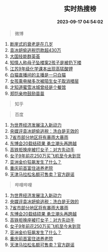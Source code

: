 <div align="center"><h2>实时热搜榜</h2><h4>2023-09-17 04:54:02</h4></div>

> 微博  

1. [断崖式的衰老是在几岁](https://s.weibo.com/weibo?q=%23%E6%96%AD%E5%B4%96%E5%BC%8F%E7%9A%84%E8%A1%B0%E8%80%81%E6%98%AF%E5%9C%A8%E5%87%A0%E5%B2%81%23&t=31&band_rank=1&Refer=top)<br />
2. [袁冰妍偷逃税罚款超430万](https://s.weibo.com/weibo?q=%23%E8%A2%81%E5%86%B0%E5%A6%8D%E5%81%B7%E9%80%83%E7%A8%8E%E7%BD%9A%E6%AC%BE%E8%B6%85430%E4%B8%87%23&t=31&band_rank=2&Refer=top)<br />
3. [大国技能群英荟](https://s.weibo.com/weibo?q=%23%E5%A4%A7%E5%9B%BD%E6%8A%80%E8%83%BD%E7%BE%A4%E8%8B%B1%E8%8D%9F%23&t=31&band_rank=3&Refer=top)<br />
4. [知情人称母子坠楼案2孩子是被扔下楼](https://s.weibo.com/weibo?q=%23%E7%9F%A5%E6%83%85%E4%BA%BA%E7%A7%B0%E6%AF%8D%E5%AD%90%E5%9D%A0%E6%A5%BC%E6%A1%882%E5%AD%A9%E5%AD%90%E6%98%AF%E8%A2%AB%E6%89%94%E4%B8%8B%E6%A5%BC%23&t=31&band_rank=4&Refer=top)<br />
5. [江苏9年级化学课本出现高猛酸钾](https://s.weibo.com/weibo?q=%23%E6%B1%9F%E8%8B%8F9%E5%B9%B4%E7%BA%A7%E5%8C%96%E5%AD%A6%E8%AF%BE%E6%9C%AC%E5%87%BA%E7%8E%B0%E9%AB%98%E7%8C%9B%E9%85%B8%E9%92%BE%23&t=31&band_rank=5&Refer=top)<br />
6. [白猫直播间的主播是一只白猫](https://s.weibo.com/weibo?q=%E7%99%BD%E7%8C%AB%E7%9B%B4%E6%92%AD%E9%97%B4%E7%9A%84%E4%B8%BB%E6%92%AD%E6%98%AF%E4%B8%80%E5%8F%AA%E7%99%BD%E7%8C%AB&t=31&band_rank=6&Refer=top)<br />
7. [女孩乘电梯多次被陌生女子取消楼层](https://s.weibo.com/weibo?q=%23%E5%A5%B3%E5%AD%A9%E4%B9%98%E7%94%B5%E6%A2%AF%E5%A4%9A%E6%AC%A1%E8%A2%AB%E9%99%8C%E7%94%9F%E5%A5%B3%E5%AD%90%E5%8F%96%E6%B6%88%E6%A5%BC%E5%B1%82%23&t=31&band_rank=7&Refer=top)<br />
8. [才知道蜜雪冰城曾经是个餐馆](https://s.weibo.com/weibo?q=%23%E6%89%8D%E7%9F%A5%E9%81%93%E8%9C%9C%E9%9B%AA%E5%86%B0%E5%9F%8E%E6%9B%BE%E7%BB%8F%E6%98%AF%E4%B8%AA%E9%A4%90%E9%A6%86%23&t=31&band_rank=8&Refer=top)<br />
9. [郑恺亲吻鼓励苗苗](https://s.weibo.com/weibo?q=%23%E9%83%91%E6%81%BA%E4%BA%B2%E5%90%BB%E9%BC%93%E5%8A%B1%E8%8B%97%E8%8B%97%23&t=31&band_rank=9&Refer=top)<br />

> 知乎  


> 百度  

1. [为世界经济发展注入新动力](https://www.baidu.com/s?wd=%E4%B8%BA%E4%B8%96%E7%95%8C%E7%BB%8F%E6%B5%8E%E5%8F%91%E5%B1%95%E6%B3%A8%E5%85%A5%E6%96%B0%E5%8A%A8%E5%8A%9B&sa=fyb_news&rsv_dl=fyb_news)<br />
2. [央媒评袁冰妍偷逃税：洗白是无效的](https://www.baidu.com/s?wd=%E5%A4%AE%E5%AA%92%E8%AF%84%E8%A2%81%E5%86%B0%E5%A6%8D%E5%81%B7%E9%80%83%E7%A8%8E%EF%BC%9A%E6%B4%97%E7%99%BD%E6%98%AF%E6%97%A0%E6%95%88%E7%9A%84&sa=fyb_news&rsv_dl=fyb_news)<br />
3. [7省市部分地区将有暴雨大暴雨](https://www.baidu.com/s?wd=7%E7%9C%81%E5%B8%82%E9%83%A8%E5%88%86%E5%9C%B0%E5%8C%BA%E5%B0%86%E6%9C%89%E6%9A%B4%E9%9B%A8%E5%A4%A7%E6%9A%B4%E9%9B%A8&sa=fyb_news&rsv_dl=fyb_news)<br />
4. [东博会20载结硕果 勇立潮头再跨越](https://www.baidu.com/s?wd=%E4%B8%9C%E5%8D%9A%E4%BC%9A20%E8%BD%BD%E7%BB%93%E7%A1%95%E6%9E%9C+%E5%8B%87%E7%AB%8B%E6%BD%AE%E5%A4%B4%E5%86%8D%E8%B7%A8%E8%B6%8A&sa=fyb_news&rsv_dl=fyb_news)<br />
5. [高铁拒换座被打女子：对方先动手](https://www.baidu.com/s?wd=%E9%AB%98%E9%93%81%E6%8B%92%E6%8D%A2%E5%BA%A7%E8%A2%AB%E6%89%93%E5%A5%B3%E5%AD%90%EF%BC%9A%E5%AF%B9%E6%96%B9%E5%85%88%E5%8A%A8%E6%89%8B&sa=fyb_news&rsv_dl=fyb_news)<br />
6. [女子9年前花250万买飞机至今未到货](https://www.baidu.com/s?wd=%E5%A5%B3%E5%AD%909%E5%B9%B4%E5%89%8D%E8%8A%B1250%E4%B8%87%E4%B9%B0%E9%A3%9E%E6%9C%BA%E8%87%B3%E4%BB%8A%E6%9C%AA%E5%88%B0%E8%B4%A7&sa=fyb_news&rsv_dl=fyb_news)<br />
7. [亚洲金价狂飙发生了什么？](https://www.baidu.com/s?wd=%E4%BA%9A%E6%B4%B2%E9%87%91%E4%BB%B7%E7%8B%82%E9%A3%99%E5%8F%91%E7%94%9F%E4%BA%86%E4%BB%80%E4%B9%88%EF%BC%9F&sa=fyb_news&rsv_dl=fyb_news)<br />
8. [重庆前首富住进养老院](https://www.baidu.com/s?wd=%E9%87%8D%E5%BA%86%E5%89%8D%E9%A6%96%E5%AF%8C%E4%BD%8F%E8%BF%9B%E5%85%BB%E8%80%81%E9%99%A2&sa=fyb_news&rsv_dl=fyb_news)<br />
9. [天津马拉松名额可售卖？官方辟谣](https://www.baidu.com/s?wd=%E5%A4%A9%E6%B4%A5%E9%A9%AC%E6%8B%89%E6%9D%BE%E5%90%8D%E9%A2%9D%E5%8F%AF%E5%94%AE%E5%8D%96%EF%BC%9F%E5%AE%98%E6%96%B9%E8%BE%9F%E8%B0%A3&sa=fyb_news&rsv_dl=fyb_news)<br />

> 哔哩哔哩  

1. [为世界经济发展注入新动力](https://www.baidu.com/s?wd=%E4%B8%BA%E4%B8%96%E7%95%8C%E7%BB%8F%E6%B5%8E%E5%8F%91%E5%B1%95%E6%B3%A8%E5%85%A5%E6%96%B0%E5%8A%A8%E5%8A%9B&sa=fyb_news&rsv_dl=fyb_news)<br />
2. [央媒评袁冰妍偷逃税：洗白是无效的](https://www.baidu.com/s?wd=%E5%A4%AE%E5%AA%92%E8%AF%84%E8%A2%81%E5%86%B0%E5%A6%8D%E5%81%B7%E9%80%83%E7%A8%8E%EF%BC%9A%E6%B4%97%E7%99%BD%E6%98%AF%E6%97%A0%E6%95%88%E7%9A%84&sa=fyb_news&rsv_dl=fyb_news)<br />
3. [7省市部分地区将有暴雨大暴雨](https://www.baidu.com/s?wd=7%E7%9C%81%E5%B8%82%E9%83%A8%E5%88%86%E5%9C%B0%E5%8C%BA%E5%B0%86%E6%9C%89%E6%9A%B4%E9%9B%A8%E5%A4%A7%E6%9A%B4%E9%9B%A8&sa=fyb_news&rsv_dl=fyb_news)<br />
4. [东博会20载结硕果 勇立潮头再跨越](https://www.baidu.com/s?wd=%E4%B8%9C%E5%8D%9A%E4%BC%9A20%E8%BD%BD%E7%BB%93%E7%A1%95%E6%9E%9C+%E5%8B%87%E7%AB%8B%E6%BD%AE%E5%A4%B4%E5%86%8D%E8%B7%A8%E8%B6%8A&sa=fyb_news&rsv_dl=fyb_news)<br />
5. [高铁拒换座被打女子：对方先动手](https://www.baidu.com/s?wd=%E9%AB%98%E9%93%81%E6%8B%92%E6%8D%A2%E5%BA%A7%E8%A2%AB%E6%89%93%E5%A5%B3%E5%AD%90%EF%BC%9A%E5%AF%B9%E6%96%B9%E5%85%88%E5%8A%A8%E6%89%8B&sa=fyb_news&rsv_dl=fyb_news)<br />
6. [女子9年前花250万买飞机至今未到货](https://www.baidu.com/s?wd=%E5%A5%B3%E5%AD%909%E5%B9%B4%E5%89%8D%E8%8A%B1250%E4%B8%87%E4%B9%B0%E9%A3%9E%E6%9C%BA%E8%87%B3%E4%BB%8A%E6%9C%AA%E5%88%B0%E8%B4%A7&sa=fyb_news&rsv_dl=fyb_news)<br />
7. [亚洲金价狂飙发生了什么？](https://www.baidu.com/s?wd=%E4%BA%9A%E6%B4%B2%E9%87%91%E4%BB%B7%E7%8B%82%E9%A3%99%E5%8F%91%E7%94%9F%E4%BA%86%E4%BB%80%E4%B9%88%EF%BC%9F&sa=fyb_news&rsv_dl=fyb_news)<br />
8. [重庆前首富住进养老院](https://www.baidu.com/s?wd=%E9%87%8D%E5%BA%86%E5%89%8D%E9%A6%96%E5%AF%8C%E4%BD%8F%E8%BF%9B%E5%85%BB%E8%80%81%E9%99%A2&sa=fyb_news&rsv_dl=fyb_news)<br />
9. [天津马拉松名额可售卖？官方辟谣](https://www.baidu.com/s?wd=%E5%A4%A9%E6%B4%A5%E9%A9%AC%E6%8B%89%E6%9D%BE%E5%90%8D%E9%A2%9D%E5%8F%AF%E5%94%AE%E5%8D%96%EF%BC%9F%E5%AE%98%E6%96%B9%E8%BE%9F%E8%B0%A3&sa=fyb_news&rsv_dl=fyb_news)<br />
